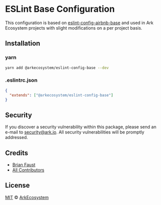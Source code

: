 # ESLint Base Configuration

This configuration is based on [eslint-config-airbnb-base](https://github.com/airbnb/javascript/tree/master/packages/eslint-config-airbnb-base) and used in Ark Ecosystem projects with slight modifications on a per project basis.

## Installation

### yarn

```bash
yarn add @arkecosystem/eslint-config-base --dev
```

### .eslintrc.json

```json
{
  "extends": ["@arkecosystem/eslint-config-base"]
}
```

## Security

If you discover a security vulnerability within this package, please send an e-mail to security@ark.io. All security vulnerabilities will be promptly addressed.

## Credits

- [Brian Faust](https://github.com/faustbrian)
- [All Contributors](../../contributors)

## License

[MIT](LICENSE) © [ArkEcosystem](https://ark.io)
